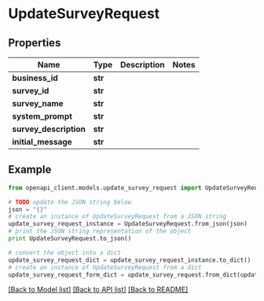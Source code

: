 # UpdateSurveyRequest


## Properties
Name | Type | Description | Notes
------------ | ------------- | ------------- | -------------
**business_id** | **str** |  | 
**survey_id** | **str** |  | 
**survey_name** | **str** |  | 
**system_prompt** | **str** |  | 
**survey_description** | **str** |  | 
**initial_message** | **str** |  | 

## Example

```python
from openapi_client.models.update_survey_request import UpdateSurveyRequest

# TODO update the JSON string below
json = "{}"
# create an instance of UpdateSurveyRequest from a JSON string
update_survey_request_instance = UpdateSurveyRequest.from_json(json)
# print the JSON string representation of the object
print UpdateSurveyRequest.to_json()

# convert the object into a dict
update_survey_request_dict = update_survey_request_instance.to_dict()
# create an instance of UpdateSurveyRequest from a dict
update_survey_request_form_dict = update_survey_request.from_dict(update_survey_request_dict)
```
[[Back to Model list]](../README.md#documentation-for-models) [[Back to API list]](../README.md#documentation-for-api-endpoints) [[Back to README]](../README.md)


